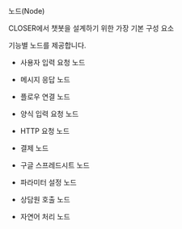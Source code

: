 노드\(Node\)

CLOSER에서 챗봇을 설계하기 위한 가장 기본 구성 요소

기능별 노드를 제공합니다.



* 사용자 입력 요청 노드

* 메시지 응답 노드

* 플로우 연결 노드

* 양식 입력 요청 노드

* HTTP 요청 노드

* 결제 노드

* 구글 스프레드시트 노드

* 파라미터 설정 노드

* 상담원 호출 노드

* 자연어 처리 노드



